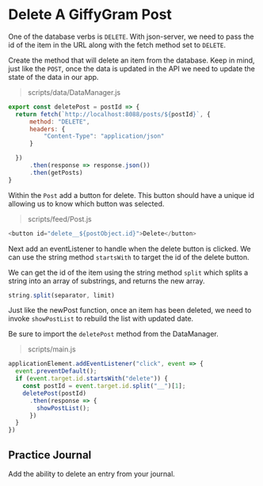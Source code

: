 # Delete A GiffyGram Post

One of the database verbs is `DELETE`. With json-server, we need to pass the id of the item in the URL along with the fetch method set to `DELETE`.

Create the method that will delete an item from the database. Keep in mind, just like the `POST`, once the data is updated in the API we need to update the state of the data in our app. 

> scripts/data/DataManager.js

```js
export const deletePost = postId => {
  return fetch(`http://localhost:8088/posts/${postId}`, {
      method: "DELETE",
      headers: {
          "Content-Type": "application/json"
      }

  })
      .then(response => response.json())
      .then(getPosts)
}
```

Within the `Post` add a button for delete. This button should have a unique id allowing us to know which button was selected.

> scripts/feed/Post.js
```js
<button id="delete__${postObject.id}">Delete</button>

```

Next add an eventListener to handle when the delete button is clicked. We can use the string method `startsWith` to target the id of the delete button.

We can get the id of the item using the string method `split` which splits a string into an array of substrings, and returns the new array. 

```js
string.split(separator, limit)
```

Just like the newPost function, once an item has been deleted, we need to invoke `showPostList` to rebuild the list with updated date.

Be sure to import the `deletePost` method from the DataManager.

> scripts/main.js

```js
applicationElement.addEventListener("click", event => {
  event.preventDefault();
  if (event.target.id.startsWith("delete")) {
    const postId = event.target.id.split("__")[1];
    deletePost(postId)
      .then(response => {
        showPostList();
      })
  }
})
```

## Practice Journal
Add the ability to delete an entry from your journal.